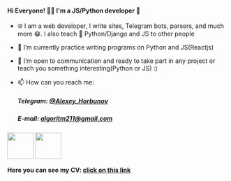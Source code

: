 #### Hi Everyone! 👨‍💻 I'm a JS/Python developer 👋

- 🌐 I am a web developer, I write sites, Telegram bots, parsers, and much more 😁. I also teach 🐍 Python/Django and JS to other people
- 🔭 I’m currently practice writing programs on Python and JS(Reactjs)
- 🤝 I’m open to communication and ready to take part in any project or teach you something interesting(Python or JS) :)

- 📫 How can you reach me:
    ##### Telegram: [@Alexey_Horbunov](https://t.me/Alexey_Horbunov "Мой телеграм")
    ##### E-mail: algoritm211@gmail.com
<p>
    <img src="https://media3.giphy.com/media/ln7z2eWriiQAllfVcn/source.gif" width="60" height="60">
    <img src="https://media1.giphy.com/media/eNAsjO55tPbgaor7ma/source.gif" width="60" height="60">
<p>

**Here you can see my CV: [click on this link](https://docs.google.com/document/d/1nt3DZw6nWhinhIkpzolc_Yo4fCxSGhPpsfF0orbNeAo/edit#heading=h.6oqrfo90le59)**

<!--
**Algoritm211/Algoritm211** is a ✨ _special_ ✨ repository because its `README.md` (this file) appears on your GitHub profile.

Here are some ideas to get you started:

- 🔭 I’m currently working on ...
- 🌱 I’m currently learning ...
- 👯 I’m looking to collaborate on ...
- 🤔 I’m looking for help with ...
- 💬 Ask me about ...
- 📫 How to reach me: ...
- 😄 Pronouns: ...
- ⚡ Fun fact: ...
-->
